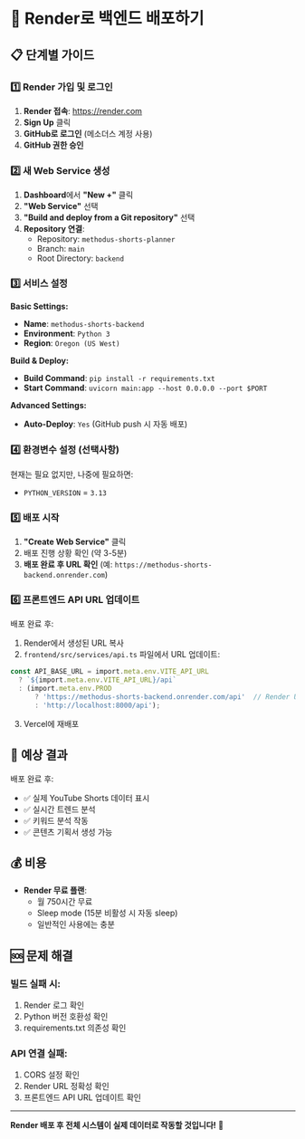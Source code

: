 # 🚀 Render로 백엔드 배포하기

## 📋 단계별 가이드

### 1️⃣ Render 가입 및 로그인

1. **Render 접속**: https://render.com
2. **Sign Up** 클릭
3. **GitHub로 로그인** (메소더스 계정 사용)
4. **GitHub 권한 승인**

### 2️⃣ 새 Web Service 생성

1. **Dashboard**에서 **"New +"** 클릭
2. **"Web Service"** 선택
3. **"Build and deploy from a Git repository"** 선택
4. **Repository 연결**:
   - Repository: `methodus-shorts-planner`
   - Branch: `main`
   - Root Directory: `backend`

### 3️⃣ 서비스 설정

**Basic Settings:**
- **Name**: `methodus-shorts-backend`
- **Environment**: `Python 3`
- **Region**: `Oregon (US West)`

**Build & Deploy:**
- **Build Command**: `pip install -r requirements.txt`
- **Start Command**: `uvicorn main:app --host 0.0.0.0 --port $PORT`

**Advanced Settings:**
- **Auto-Deploy**: `Yes` (GitHub push 시 자동 배포)

### 4️⃣ 환경변수 설정 (선택사항)

현재는 필요 없지만, 나중에 필요하면:
- `PYTHON_VERSION` = `3.13`

### 5️⃣ 배포 시작

1. **"Create Web Service"** 클릭
2. 배포 진행 상황 확인 (약 3-5분)
3. **배포 완료 후 URL 확인** (예: `https://methodus-shorts-backend.onrender.com`)

### 6️⃣ 프론트엔드 API URL 업데이트

배포 완료 후:

1. Render에서 생성된 URL 복사
2. `frontend/src/services/api.ts` 파일에서 URL 업데이트:

```typescript
const API_BASE_URL = import.meta.env.VITE_API_URL 
  ? `${import.meta.env.VITE_API_URL}/api`
  : (import.meta.env.PROD 
      ? 'https://methodus-shorts-backend.onrender.com/api'  // Render URL로 변경
      : 'http://localhost:8000/api');
```

3. Vercel에 재배포

## 🎯 예상 결과

배포 완료 후:
- ✅ 실제 YouTube Shorts 데이터 표시
- ✅ 실시간 트렌드 분석
- ✅ 키워드 분석 작동
- ✅ 콘텐츠 기획서 생성 가능

## 💰 비용

- **Render 무료 플랜**: 
  - 월 750시간 무료
  - Sleep mode (15분 비활성 시 자동 sleep)
  - 일반적인 사용에는 충분

## 🆘 문제 해결

### 빌드 실패 시:
1. Render 로그 확인
2. Python 버전 호환성 확인
3. requirements.txt 의존성 확인

### API 연결 실패:
1. CORS 설정 확인
2. Render URL 정확성 확인
3. 프론트엔드 API URL 업데이트 확인

---

**Render 배포 후 전체 시스템이 실제 데이터로 작동할 것입니다!** 🎉
